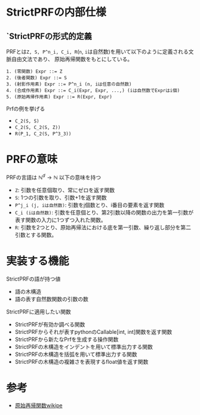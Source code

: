 # StrictPRFの内部仕様

## `StrictPRFの形式的定義

PRFとは`Z, S, P^n_i, C_i, R`(`n`, `i`は自然数)を用いて以下のように定義される文脈自由文法であり、
原始再帰関数をもとにしている。

```
1. (零関数) Expr ::= Z
2. (後者関数) Expr ::= S
3. (射影作用素) Expr ::= P^n_i (n, iは任意の自然数)
4. (合成作用素) Expr ::= C_i(Expr, Expr, ...,) (iは自然数でExprはi個)
5. (原始再帰作用素) Expr ::= R(Expr, Expr)
```
Prfの例を挙げる

- `C_2(S, S)`
- `C_2(S, C_2(S, Z))`
- `R(P_1, C_2(S, P^3_3))`

# PRFの意味

PRFの言語は $\mathbb{N}^d \to \mathbb{N}$ 以下の意味を持つ
- `Z`: 引数を任意個取り、常にゼロを返す関数
- `S`: 1つの引数を取り、引数+1を返す関数
- `P^j_i (j, iは自然数)`: 引数をj個数とり、i番目の要素を返す関数
- `C_i (iは自然数)`: 引数を任意個とり、第2引数以降の関数の出力を第一引数が表す関数の入力に1つずつ入れた関数。
- `R`: 引数を2つとり、原始再帰法における底を第一引数、繰り返し部分を第二引数とする関数。

# 実装する機能

StrictPRFの語が持つ値
- 語の木構造
- 語の表す自然数関数の引数の数

StrictPRFに適用したい関数
- StrictPRFが有効か調べる関数
- StrictPRFからそれが表すpythonのCallable[int, int]関数を返す関数
- StrictPRFから新たなPrfを生成する操作関数
- StrictPRFの木構造をインデントを用いて標準出力する関数
- StrictPRFの木構造を括弧を用いて標準出力する関数
- StrictPRFの木構造の複雑さを表現するfloat値を返す関数


# 参考
- [原始再帰関数wikipe](https://ja.wikipedia.org/wiki/%E5%8E%9F%E5%A7%8B%E5%86%8D%E5%B8%B0%E9%96%A2%E6%95%B0)



